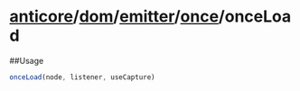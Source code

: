 # [anticore](../../../../../../#reference)/[dom](../../../#reference)/[emitter](../../#reference)/[once](../#reference)/<a name="reference">onceLoad</a>

##Usage

```js
onceLoad(node, listener, useCapture)
```